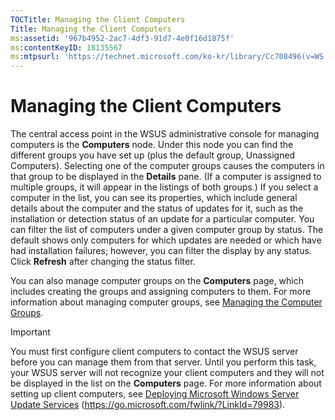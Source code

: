 ```yaml
---
TOCTitle: Managing the Client Computers
Title: Managing the Client Computers
ms:assetid: '967b4952-2ac7-4df3-91d7-4e0f16d1875f'
ms:contentKeyID: 18135567
ms:mtpsurl: 'https://technet.microsoft.com/ko-kr/library/Cc708496(v=WS.10)'
---
```


Managing the Client Computers
=============================

The central access point in the WSUS administrative console for managing computers is the **Computers** node. Under this node you can find the different groups you have set up (plus the default group, Unassigned Computers). Selecting one of the computer groups causes the computers in that group to be displayed in the **Details** pane. (If a computer is assigned to multiple groups, it will appear in the listings of both groups.) If you select a computer in the list, you can see its properties, which include general details about the computer and the status of updates for it, such as the installation or detection status of an update for a particular computer. You can filter the list of computers under a given computer group by status. The default shows only computers for which updates are needed or which have had installation failures; however, you can filter the display by any status. Click **Refresh** after changing the status filter.

You can also manage computer groups on the **Computers** page, which includes creating the groups and assigning computers to them. For more information about managing computer groups, see [Managing the Computer Groups](https://technet.microsoft.com/a6eb0654-7d8c-4bc1-af8d-46cf8625b6ff).

> [!Important]  
> You must first configure client computers to contact the WSUS server before you can manage them from that server. Until you perform this task, your WSUS server will not recognize your client computers and they will not be displayed in the list on the **Computers** page. For more information about setting up client computers, see [Deploying Microsoft Windows Server Update Services](https://go.microsoft.com/fwlink/?linkid=79983) (https://go.microsoft.com/fwlink/?LinkId=79983).  
